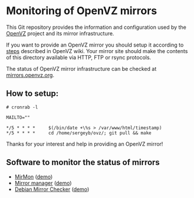 Monitoring of OpenVZ mirrors
============================

This Git repository provides the information and configuration
used by the [OpenVZ](https://openvz.org/) project and
its mirror infrastructure.

If you want to provide an OpenVZ mirror you should setup it according to
[steps](https://openvz.org/Setting_up_a_mirror) described in OpenVZ wiki.
Your mirror site should make the contents of this directory available
via HTTP, FTP or rsync protocols.

The status of OpenVZ mirror infrastructure can be checked at
[mirrors.openvz.org](http://mirrors.openvz.org/).

## How to setup:

```
# cronrab -l

MAILTO=""

*/5 * * * *     $(/bin/date +\%s > /var/www/html/timestamp)
*/5 * * * *     cd /home/sergeyb/ovz/; git pull && make
```

Thanks for your interest and help in providing an OpenVZ mirror!

## Software to monitor the status of mirrors

* [MirMon](http://www.staff.science.uu.nl/~penni101/mirmon/) ([demo](http://spacehopper.org/mirmon/))
* [Mirror manager](https://fedorahosted.org/mirrormanager/) ([demo](https://admin.fedoraproject.org/mirrormanager/))
* [Debian Mirror Checker](https://github.com/rgeissert/ftpsync/blob/master/mirrorcheck/bin/dmc.pl) ([demo](http://mirror.debian.org/status.html))
